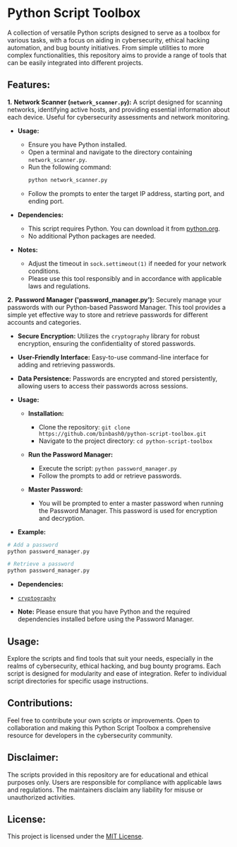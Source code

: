 # Python Script Toolbox

A collection of versatile Python scripts designed to serve as a toolbox for various tasks, with a focus on aiding in cybersecurity, ethical hacking automation, and bug bounty initiatives. From simple utilities to more complex functionalities, this repository aims to provide a range of tools that can be easily integrated into different projects.

## Features:
**1.** **Network Scanner (`network_scanner.py`):** A script designed for scanning networks, identifying active hosts, and providing essential information about each device. Useful for cybersecurity assessments and network monitoring.

  - **Usage:**
    - Ensure you have Python installed.
    - Open a terminal and navigate to the directory containing `network_scanner.py`.
    - Run the following command:
      ```bash
      python network_scanner.py
      ```
    - Follow the prompts to enter the target IP address, starting port, and ending port.

  - **Dependencies:**
    - This script requires Python. You can download it from [python.org](https://www.python.org/downloads/).
    - No additional Python packages are needed.

  - **Notes:**
    - Adjust the timeout in `sock.settimeout(1)` if needed for your network conditions.
    - Please use this tool responsibly and in accordance with applicable laws and regulations.

**2.** **Password Manager ('password_manager.py'):** Securely manage your passwords with our Python-based Password Manager. This tool provides a simple yet effective way to store and retrieve passwords for different accounts and categories.

- **Secure Encryption:** Utilizes the `cryptography` library for robust encryption, ensuring the confidentiality of stored passwords.

- **User-Friendly Interface:** Easy-to-use command-line interface for adding and retrieving passwords.

- **Data Persistence:** Passwords are encrypted and stored persistently, allowing users to access their passwords across sessions.

 - **Usage:**

   - **Installation:**
     - Clone the repository: `git clone https://github.com/binbash0/python-script-toolbox.git`
     - Navigate to the project directory: `cd python-script-toolbox`

   - **Run the Password Manager:**
     - Execute the script: `python password_manager.py`
     - Follow the prompts to add or retrieve passwords.

   - **Master Password:**
     - You will be prompted to enter a master password when running the Password Manager. This password is used for encryption and decryption.

- **Example:**

```bash
# Add a password
python password_manager.py

# Retrieve a password
python password_manager.py
```

- **Dependencies:**
- [`cryptography`](https://cryptography.io/en/latest/)

- **Note:**
Please ensure that you have Python and the required dependencies installed before using the Password Manager.



## Usage:

Explore the scripts and find tools that suit your needs, especially in the realms of cybersecurity, ethical hacking, and bug bounty programs. Each script is designed for modularity and ease of integration. Refer to individual script directories for specific usage instructions.

## Contributions:

Feel free to contribute your own scripts or improvements. Open to collaboration and making this Python Script Toolbox a comprehensive resource for developers in the cybersecurity community.

## Disclaimer:

The scripts provided in this repository are for educational and ethical purposes only. Users are responsible for compliance with applicable laws and regulations. The maintainers disclaim any liability for misuse or unauthorized activities.

## License:

This project is licensed under the [MIT License](LICENSE).
